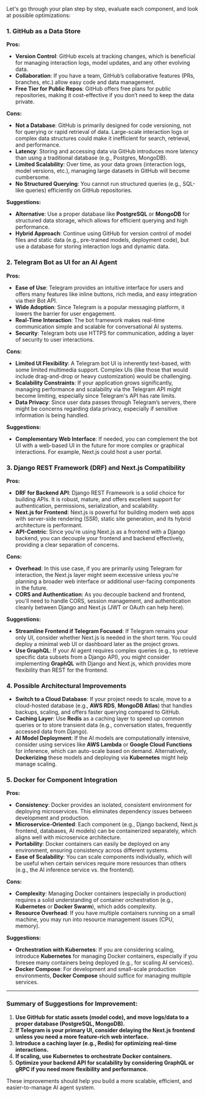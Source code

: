 Let's go through your plan step by step, evaluate each component, and look at possible optimizations:

### 1. **GitHub as a Data Store**
**Pros:**
- **Version Control**: GitHub excels at tracking changes, which is beneficial for managing interaction logs, model updates, and any other evolving data.
- **Collaboration**: If you have a team, GitHub’s collaborative features (PRs, branches, etc.) allow easy code and data management.
- **Free Tier for Public Repos**: GitHub offers free plans for public repositories, making it cost-effective if you don’t need to keep the data private.

**Cons:**
- **Not a Database**: GitHub is primarily designed for code versioning, not for querying or rapid retrieval of data. Large-scale interaction logs or complex data structures could make it inefficient for search, retrieval, and performance.
- **Latency**: Storing and accessing data via GitHub introduces more latency than using a traditional database (e.g., Postgres, MongoDB).
- **Limited Scalability**: Over time, as your data grows (interaction logs, model versions, etc.), managing large datasets in GitHub will become cumbersome.
- **No Structured Querying**: You cannot run structured queries (e.g., SQL-like queries) efficiently on GitHub repositories.

**Suggestions:**
- **Alternative**: Use a proper database like **PostgreSQL** or **MongoDB** for structured data storage, which allows for efficient querying and high performance.
- **Hybrid Approach**: Continue using GitHub for version control of model files and static data (e.g., pre-trained models, deployment code), but use a database for storing interaction logs and dynamic data.

### 2. **Telegram Bot as UI for an AI Agent**
**Pros:**
- **Ease of Use**: Telegram provides an intuitive interface for users and offers many features like inline buttons, rich media, and easy integration via their Bot API.
- **Wide Adoption**: Since Telegram is a popular messaging platform, it lowers the barrier for user engagement.
- **Real-Time Interaction**: The bot framework makes real-time communication simple and scalable for conversational AI systems.
- **Security**: Telegram bots use HTTPS for communication, adding a layer of security to user interactions.

**Cons:**
- **Limited UI Flexibility**: A Telegram bot UI is inherently text-based, with some limited multimedia support. Complex UIs (like those that would include drag-and-drop or heavy customization) would be challenging.
- **Scalability Constraints**: If your application grows significantly, managing performance and scalability via the Telegram API might become limiting, especially since Telegram's API has rate limits.
- **Data Privacy**: Since user data passes through Telegram’s servers, there might be concerns regarding data privacy, especially if sensitive information is being handled.

**Suggestions:**
- **Complementary Web Interface**: If needed, you can complement the bot UI with a web-based UI in the future for more complex or graphical interactions. For example, Next.js could host a user portal.

### 3. **Django REST Framework (DRF) and Next.js Compatibility**
**Pros:**
- **DRF for Backend API**: Django REST Framework is a solid choice for building APIs. It is robust, mature, and offers excellent support for authentication, permissions, serialization, and scalability.
- **Next.js for Frontend**: Next.js is powerful for building modern web apps with server-side rendering (SSR), static site generation, and its hybrid architecture is performant.
- **API-Centric**: Since you're using Next.js as a frontend with a Django backend, you can decouple your frontend and backend effectively, providing a clear separation of concerns.

**Cons:**
- **Overhead**: In this use case, if you are primarily using Telegram for interaction, the Next.js layer might seem excessive unless you're planning a broader web interface or additional user-facing components in the future.
- **CORS and Authentication**: As you decouple backend and frontend, you'll need to handle CORS, session management, and authentication cleanly between Django and Next.js (JWT or OAuth can help here).
  
**Suggestions:**
- **Streamline Frontend if Telegram Focused**: If Telegram remains your only UI, consider whether Next.js is needed in the short term. You could deploy a minimal web UI or dashboard later as the project grows.
- **Use GraphQL**: If your AI agent requires complex queries (e.g., to retrieve specific data subsets from a Django API), you might consider implementing **GraphQL** with Django and Next.js, which provides more flexibility than REST for the frontend.

### 4. **Possible Architectural Improvements**
- **Switch to a Cloud Database**: If your project needs to scale, move to a cloud-hosted database (e.g., **AWS RDS**, **MongoDB Atlas**) that handles backups, scaling, and offers faster querying compared to GitHub.
- **Caching Layer**: Use **Redis** as a caching layer to speed up common queries or to store transient data (e.g., conversation states, frequently accessed data from Django).
- **AI Model Deployment**: If the AI models are computationally intensive, consider using services like **AWS Lambda** or **Google Cloud Functions** for inference, which can auto-scale based on demand. Alternatively, **Dockerizing** these models and deploying via **Kubernetes** might help manage scaling.

### 5. **Docker for Component Integration**
**Pros:**
- **Consistency**: Docker provides an isolated, consistent environment for deploying microservices. This eliminates dependency issues between development and production.
- **Microservice-Oriented**: Each component (e.g., Django backend, Next.js frontend, databases, AI models) can be containerized separately, which aligns well with microservice architecture.
- **Portability**: Docker containers can easily be deployed on any environment, ensuring consistency across different systems.
- **Ease of Scalability**: You can scale components individually, which will be useful when certain services require more resources than others (e.g., the AI inference service vs. the frontend).

**Cons:**
- **Complexity**: Managing Docker containers (especially in production) requires a solid understanding of container orchestration (e.g., **Kubernetes** or **Docker Swarm**), which adds complexity.
- **Resource Overhead**: If you have multiple containers running on a small machine, you may run into resource management issues (CPU, memory).

**Suggestions:**
- **Orchestration with Kubernetes**: If you are considering scaling, introduce **Kubernetes** for managing Docker containers, especially if you foresee many containers being deployed (e.g., for scaling AI services).
- **Docker Compose**: For development and small-scale production environments, **Docker Compose** should suffice for managing multiple services.

---

### **Summary of Suggestions for Improvement:**
1. **Use GitHub for static assets (model code), and move logs/data to a proper database (PostgreSQL, MongoDB).**
2. **If Telegram is your primary UI, consider delaying the Next.js frontend unless you need a more feature-rich web interface.**
3. **Introduce a caching layer (e.g., Redis) for optimizing real-time interactions.**
4. **If scaling, use Kubernetes to orchestrate Docker containers.**
5. **Optimize your backend API for scalability by considering GraphQL or gRPC if you need more flexibility and performance.**

These improvements should help you build a more scalable, efficient, and easier-to-manage AI agent system.
